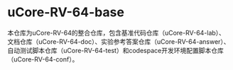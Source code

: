 # uCore-RV-64-base
本仓库为uCore-RV-64的整合仓库，包含基准代码仓库（uCore-RV-64-lab）、文档仓库（uCore-RV-64-doc）、实验参考答案仓库（uCore-RV-64-answer）、自动测试脚本仓库（uCore-RV-64-test）和codespace开发环境配置脚本仓库（uCore-RV-64-conf）。
